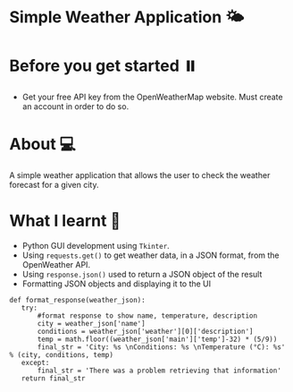 # Simple Weather Application 🌤️

# Before you get started ⏸️
* Get your free API key from the OpenWeatherMap website. Must create an account in order to do so.


# About 💻
A simple weather application that allows the user to check the weather forecast for a given city.

# What I learnt 🚀
* Python GUI development using `Tkinter`.
* Using `requests.get()` to get weather data, in a JSON format, from the OpenWeather API.
* Using `response.json()` used to return a JSON object of the result
* Formatting JSON objects and displaying it to the UI 
 
 ```
 def format_response(weather_json):
    try:
        #format response to show name, temperature, description
        city = weather_json['name']
        conditions = weather_json['weather'][0]['description']
        temp = math.floor((weather_json['main']['temp']-32) * (5/9))
        final_str = 'City: %s \nConditions: %s \nTemperature (°C): %s' % (city, conditions, temp)
    except:
        final_str = 'There was a problem retrieving that information'
    return final_str
```


